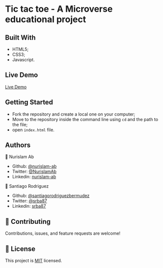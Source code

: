# Tic tac toe - A Microverse educational project

## Built With

-   HTML5;
-   CSS3;
-   Javascript.

## Live Demo

[Live Demo]()

## Getting Started

- Fork the repository and create a local one on your computer;
- Move to the repository inside the command line using `cd` and the path to the file;
- open `index.html` file.

## Authors

👤 Nurislam Ab
- Github: [@nurislam-ab](https://github.com/nurislam-ab)
- Twitter: [@NurislamAb](https://twitter.com/NurislamAb)
- Linkedin: [nurislam-ab](https://www.linkedin.com/in/nurislam-ab/)

👤 Santiago Rodriguez
- Github: [@santiagorodriguezbermudez](https://github.com/santiagorodriguezbermudez)
- Twitter: [@srba87](https://twitter.com/srba87)
- Linkedin: [srba87](https://linkedin.com/in/srba)

## 🤝 Contributing

Contributions, issues, and feature requests are welcome!

## 📝 License

This project is [MIT](LICENSE) licensed.